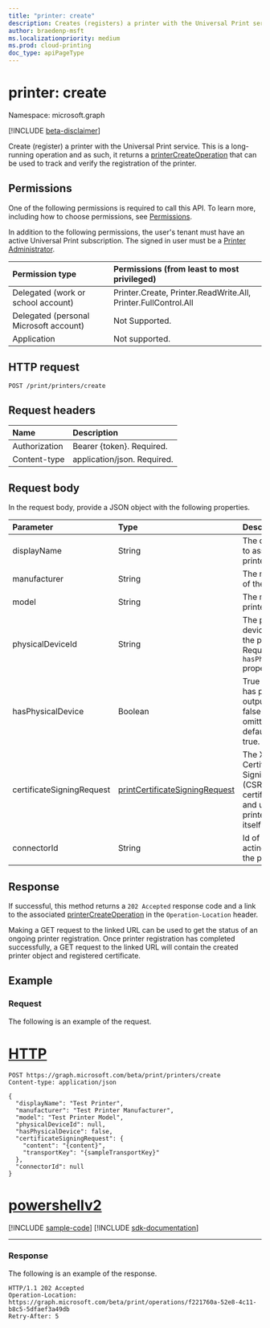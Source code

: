 ```yaml
---
title: "printer: create"
description: Creates (registers) a printer with the Universal Print service.
author: braedenp-msft
ms.localizationpriority: medium
ms.prod: cloud-printing
doc_type: apiPageType
---
```


# printer: create

Namespace: microsoft.graph

[!INCLUDE [beta-disclaimer](../../includes/beta-disclaimer.md)]

Create (register) a printer with the Universal Print service. This is a long-running operation and as such, it returns a [printerCreateOperation](../resources/printercreateoperation.md) that can be used to track and verify the registration of the printer.

## Permissions
One of the following permissions is required to call this API. To learn more, including how to choose permissions, see [Permissions](/graph/permissions-reference).

In addition to the following permissions, the user's tenant must have an active Universal Print subscription. The signed in user must be a [Printer Administrator](/azure/active-directory/users-groups-roles/directory-assign-admin-roles#printer-administrator).

|Permission type | Permissions (from least to most privileged) |
|:---------------|:--------------------------------------------|
|Delegated (work or school account)| Printer.Create, Printer.ReadWrite.All, Printer.FullControl.All |
|Delegated (personal Microsoft account)|Not Supported.|
|Application| Not supported. |

## HTTP request
<!-- { "blockType": "ignored" } -->
```http
POST /print/printers/create
```
## Request headers
| Name       | Description|
|:-----------|:-----------|
| Authorization | Bearer {token}. Required. |
| Content-type  | application/json. Required.|

## Request body
In the request body, provide a JSON object with the following properties.

| Parameter      | Type    |Description| Required? |
|:---------------|:--------|:----------|:----------|
|displayName|String|The display name to assign to the printer.|Yes|
|manufacturer|String|The manufacturer of the printer.|Yes|
|model|String|The model of the printer.|Yes|
|physicalDeviceId|String|The physical device UUID of the printer. Required if the `hasPhysicalDevice` property is true.|No|
|hasPhysicalDevice|Boolean|True if the printer has physical output device, false otherwise. If omitted, the default value is true.|No|
|certificateSigningRequest|[printCertificateSigningRequest](../resources/printcertificatesigningrequest.md)|The X.509 Certificate Signing Request (CSR) for the certificate created and used by the printer to identify itself.|Yes|
|connectorId|String|Id of Connector acting as proxy to the printer.|No|

## Response
If successful, this method returns a `202 Accepted` response code and a link to the associated [printerCreateOperation](../resources/printercreateoperation.md) in the `Operation-Location` header.

Making a GET request to the linked URL can be used to get the status of an ongoing printer registration. Once printer registration has completed successfully, a GET request to the linked URL will contain the created printer object and registered certificate.

## Example
### Request
The following is an example of the request.


# [HTTP](#tab/http)
<!-- {
  "blockType": "request",
  "name": "create_printer"
}-->
```http
POST https://graph.microsoft.com/beta/print/printers/create
Content-type: application/json

{
  "displayName": "Test Printer",
  "manufacturer": "Test Printer Manufacturer",
  "model": "Test Printer Model",
  "physicalDeviceId": null,
  "hasPhysicalDevice": false,
  "certificateSigningRequest": { 
    "content": "{content}",
    "transportKey": "{sampleTransportKey}"
  },
  "connectorId": null
}
```

# [powershellv2](#tab/powershellv2)
[!INCLUDE [sample-code](../includes/snippets/powershellv2/create-printer-powershellv2-snippets.md)]
[!INCLUDE [sdk-documentation](../includes/snippets/snippets-sdk-documentation-link.md)]

---

### Response
The following is an example of the response.

<!-- {
  "blockType": "response",
  "truncated": true
} -->
```http
HTTP/1.1 202 Accepted
Operation-Location: https://graph.microsoft.com/beta/print/operations/f221760a-52e8-4c11-b8c5-5dfaef3a49db
Retry-After: 5
```

<!-- uuid: 8fcb5dbc-d5aa-4681-8e31-b001d5168d79
2015-10-25 14:57:30 UTC -->
<!-- {
  "type": "#page.annotation",
  "description": "printers: create",
  "keywords": "",
  "section": "documentation",
  "tocPath": ""
}-->
